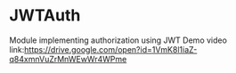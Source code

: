# JWTAuth
Module implementing authorization using JWT
Demo video link:https://drive.google.com/open?id=1VmK8l1iaZ-q84xmnVuZrMnWEwWr4WPme
